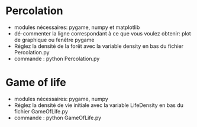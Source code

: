 # Percolation

- modules nécessaires: pygame, numpy et matplotlib
- dé-commenter la ligne correspondant à ce que vous voulez obtenir: plot de graphique ou fenêtre pygame
- Réglez la densité de la forêt avec la variable density en bas du fichier Percolation.py
- commande : python Percolation.py

# Game of life

- modules nécessaires: pygame, numpy
- Réglez la densité de vie initiale avec la variable LifeDensity en bas du fichier GameOfLife.py
- commande : python GameOfLife.py
